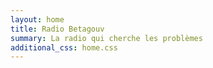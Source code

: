 ```yaml
---
layout: home
title: Radio Betagouv
summary: La radio qui cherche les problèmes
additional_css: home.css
---
```

